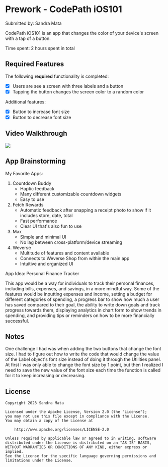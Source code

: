 # Prework - CodePath iOS101

Submitted by: Sandra Mata

CodePath iOS101 is an app that changes the color of your device's screen with a tap of a button.

Time spent: 2 hours spent in total

## Required Features

The following **required** functionality is completed:

- [X] Users are see a screen with three labels and a button
- [X] Tapping the button changes the screen color to a random color

Additional features: 
- [X] Button to increase font size
- [X] Button to decrease font size
 
## Video Walkthrough

<div>
    <a href="https://www.loom.com/share/98b2725f45d9443b87a0deb589c395ba">
    </a>
    <a href="https://www.loom.com/share/98b2725f45d9443b87a0deb589c395ba">
      <img style="max-width:300px;" src="https://cdn.loom.com/sessions/thumbnails/98b2725f45d9443b87a0deb589c395ba-1703710769898-with-play.gif">
    </a>
  </div>

## App Brainstorming

My Favorite Apps: 
1. Countdown Buddy
   - Haptic feedback
   - Many different customizable countdown widgets
   - Easy to use 
2. Fetch Rewards
   - Automatic feedback after snapping a receipt photo to show if it includes store, date, total
   - Fast performance
   - Clear UI that's also fun to use
3. Max
   - Simple and minimal UI
   - No lag between cross-platform/device streaming
4. Weverse
   - Multitude of features and content available
   - Connects to Weverse Shop from within the main app
   - Intuitive and organized UI

App Idea: Personal Finance Tracker

This app would be a way for individuals to track their personal finances, including bills, expenses, 
and savings, in a more mindful way. Some of the features would be inputting expenses and income, 
setting a budget for different categories of spending, a progress bar to show how much a user has 
saved compared to their goal, the ability to write down goals and track progress towards them, 
displaying analytics in chart form to show trends in spending, and providing tips or reminders on 
how to be more financially successful. 

## Notes

One challenge I had was when adding the two buttons that change the font size. I had to figure out 
how to write the code that would change the value of the Label object's font size instead of doing 
it through the Utilities panel. At first I was only able to change the font size by 1 point, but 
then I realized I need to save the new value of the font size each time the function is called for 
it to keep increasing or decreasing.

## License

    Copyright 2023 Sandra Mata

    Licensed under the Apache License, Version 2.0 (the "License");
    you may not use this file except in compliance with the License.
    You may obtain a copy of the License at

        http://www.apache.org/licenses/LICENSE-2.0

    Unless required by applicable law or agreed to in writing, software
    distributed under the License is distributed on an "AS IS" BASIS,
    WITHOUT WARRANTIES OR CONDITIONS OF ANY KIND, either express or implied.
    See the License for the specific language governing permissions and
    limitations under the License.
